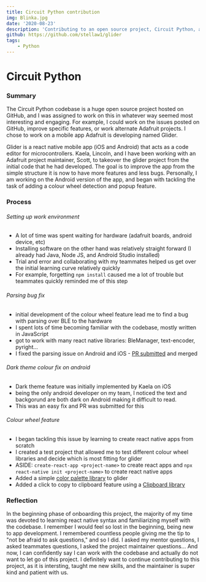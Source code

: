```yaml
---
title: Circuit Python contribution
img: Blinka.jpg
date: '2020-08-23'
description: 'Contributing to an open source project, Circuit Python, as a part of MLH Fellowship'
github: https://github.com/stellaw1/glider
tags:
    - Python
---
```


# Circuit Python

### Summary

The Circuit Python codebase is a huge open source project hosted on GitHub, and I was assigned to work on this in whatever way seemed most interesting and engaging. For example, I could work on the issues posted on GitHub, improve specific features, or work alternate Adafruit projects. I chose to work on a mobile app Adafruit is developing named Glider.

Glider is a react native mobile app (iOS and Android) that acts as a code editor for microcontrollers. Kaela, Lincoln, and I have been working with an Adafruit project maintainer, Scott, to takeover the glider project from the initial code that he had developed. The goal is to improve the app from the simple structure it is now to have more features and less bugs. Personally, I am working on the Android version of the app, and began with tackling the task of adding a colour wheel detection and popup feature.

### Process

###### Setting up work environment

-   A lot of time was spent waiting for hardware (adafruit boards, android device, etc)
-   Installing software on the other hand was relatively straight forward (I already had Java, Node JS, and Android Studio installed)
-   Trial and error and collaborating with my teammates helped us get over the initial learning curve relatively quickly
-   For example, forgetting `npm install` caused me a lot of trouble but teammates quickly reminded me of this step

###### Parsing bug fix

-   initial development of the colour wheel feature lead me to find a bug with parsing over BLE to the hardware
-   I spent lots of time becoming familiar with the codebase, mostly written in JavaScript
-   got to work with many react native libraries: BleManager, text-encoder, pyright...
-   I fixed the parsing issue on Android and iOS - [PR submitted](https://github.com/adafruit/glider/pull/12) and merged

###### Dark theme colour fix on android

-   Dark theme feature was initially implemented by Kaela on iOS
-   being the only android developer on my team, I noticed the text and backgorund are both dark on Android making it difficult to read.
-   This was an easy fix and PR was submitted for this

###### Colour wheel feature

-   I began tackling this issue by learning to create react native apps from scratch
-   I created a test project that allowed me to test different colour wheel libraries and decide which is most fitting for glider
-   ASIDE: `create-react-app <project-name>` to create react apps and `npx react-native init <project-name>` to create react native apps
-   Added a simple [color palette library](https://www.npmjs.com/package/@iomechs/rn-color-palette) to glider
-   Added a click to copy to clipboard feature using a [Clipboard library](https://www.npmjs.com/package/@iomechs/rn-color-palette)

### Reflection

In the beginning phase of onboarding this project, the majority of my time was devoted to learning react native syntax and familiarizing myself with the codebase. I remember I would feel so lost in the beginning, being new to app development. I remembered countless people giving me the tip to "not be afraid to ask questions," and so I did. I asked my mentor questions, I asked teammates questions, I asked the project maintainer questions... And now, I can confidently say I can work with the codebase and actually do not want to let go of this project. I definitely want to continue contributing to this project, as it is intersting, taught me new skills, and the maintainer is super kind and patient with us.
